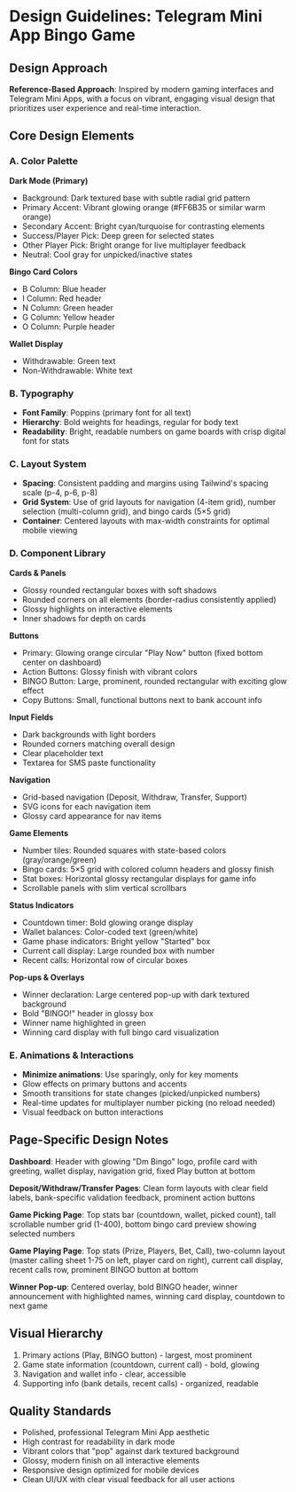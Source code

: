 # Design Guidelines: Telegram Mini App Bingo Game

## Design Approach
**Reference-Based Approach**: Inspired by modern gaming interfaces and Telegram Mini Apps, with a focus on vibrant, engaging visual design that prioritizes user experience and real-time interaction.

## Core Design Elements

### A. Color Palette

**Dark Mode (Primary)**
- Background: Dark textured base with subtle radial grid pattern
- Primary Accent: Vibrant glowing orange (#FF6B35 or similar warm orange)
- Secondary Accent: Bright cyan/turquoise for contrasting elements
- Success/Player Pick: Deep green for selected states
- Other Player Pick: Bright orange for live multiplayer feedback
- Neutral: Cool gray for unpicked/inactive states

**Bingo Card Colors**
- B Column: Blue header
- I Column: Red header  
- N Column: Green header
- G Column: Yellow header
- O Column: Purple header

**Wallet Display**
- Withdrawable: Green text
- Non-Withdrawable: White text

### B. Typography
- **Font Family**: Poppins (primary font for all text)
- **Hierarchy**: Bold weights for headings, regular for body text
- **Readability**: Bright, readable numbers on game boards with crisp digital font for stats

### C. Layout System
- **Spacing**: Consistent padding and margins using Tailwind's spacing scale (p-4, p-6, p-8)
- **Grid System**: Use of grid layouts for navigation (4-item grid), number selection (multi-column grid), and bingo cards (5×5 grid)
- **Container**: Centered layouts with max-width constraints for optimal mobile viewing

### D. Component Library

**Cards & Panels**
- Glossy rounded rectangular boxes with soft shadows
- Rounded corners on all elements (border-radius consistently applied)
- Glossy highlights on interactive elements
- Inner shadows for depth on cards

**Buttons**
- Primary: Glowing orange circular "Play Now" button (fixed bottom center on dashboard)
- Action Buttons: Glossy finish with vibrant colors
- BINGO Button: Large, prominent, rounded rectangular with exciting glow effect
- Copy Buttons: Small, functional buttons next to bank account info

**Input Fields**
- Dark backgrounds with light borders
- Rounded corners matching overall design
- Clear placeholder text
- Textarea for SMS paste functionality

**Navigation**
- Grid-based navigation (Deposit, Withdraw, Transfer, Support)
- SVG icons for each navigation item
- Glossy card appearance for nav items

**Game Elements**
- Number tiles: Rounded squares with state-based colors (gray/orange/green)
- Bingo cards: 5×5 grid with colored column headers and glossy finish
- Stat boxes: Horizontal glossy rectangular displays for game info
- Scrollable panels with slim vertical scrollbars

**Status Indicators**
- Countdown timer: Bold glowing orange display
- Wallet balances: Color-coded text (green/white)
- Game phase indicators: Bright yellow "Started" box
- Current call display: Large rounded box with number
- Recent calls: Horizontal row of circular boxes

**Pop-ups & Overlays**
- Winner declaration: Large centered pop-up with dark textured background
- Bold "BINGO!" header in glossy box
- Winner name highlighted in green
- Winning card display with full bingo card visualization

### E. Animations & Interactions
- **Minimize animations**: Use sparingly, only for key moments
- Glow effects on primary buttons and accents
- Smooth transitions for state changes (picked/unpicked numbers)
- Real-time updates for multiplayer number picking (no reload needed)
- Visual feedback on button interactions

## Page-Specific Design Notes

**Dashboard**: Header with glowing "Dm Bingo" logo, profile card with greeting, wallet display, navigation grid, fixed Play button at bottom

**Deposit/Withdraw/Transfer Pages**: Clean form layouts with clear field labels, bank-specific validation feedback, prominent action buttons

**Game Picking Page**: Top stats bar (countdown, wallet, picked count), tall scrollable number grid (1-400), bottom bingo card preview showing selected numbers

**Game Playing Page**: Top stats (Prize, Players, Bet, Call), two-column layout (master calling sheet 1-75 on left, player card on right), current call display, recent calls row, prominent BINGO button at bottom

**Winner Pop-up**: Centered overlay, bold BINGO header, winner announcement with highlighted names, winning card display, countdown to next game

## Visual Hierarchy
1. Primary actions (Play, BINGO button) - largest, most prominent
2. Game state information (countdown, current call) - bold, glowing
3. Navigation and wallet info - clear, accessible
4. Supporting info (bank details, recent calls) - organized, readable

## Quality Standards
- Polished, professional Telegram Mini App aesthetic
- High contrast for readability in dark mode
- Vibrant colors that "pop" against dark textured background
- Glossy, modern finish on all interactive elements
- Responsive design optimized for mobile devices
- Clean UI/UX with clear visual feedback for all user actions
